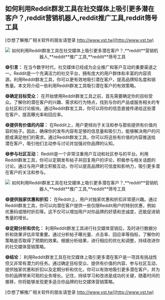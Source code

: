 ## **如何利用Reddit群发工具在社交媒体上吸引更多潜在客户？,**reddit**营销机器人,**reddit**推广工具,**reddit**筛号工具**

[😍想了解推广相关软件的朋友请登录 http://www.vst.tw](http://www.vst.tw)

 <center><img src="https://vst.tw/MP4/tuiguang/png/8.png" alt="如何利用Reddit群发工具在社交媒体上吸引更多潜在客户？,**reddit**营销机器人,**reddit**推广工具,**reddit**筛号工具"></center>

**😄引言：**
在当今数字时代，社交媒体已经成为企业推广和客户互动的重要渠道之一。Reddit是一个充满活力的社交平台，拥有庞大的用户群体和丰富的内容资源。利用Reddit群发工具，你可以更有效地吸引潜在客户，提高品牌知名度和销售量。本文将介绍一些利用Reddit群发工具吸引潜在客户的有效策略。

**😄确定目标受众：**
在开始使用Reddit群发工具之前，首先需要确定你的目标受众。了解你的潜在客户的兴趣、需求和行为特点，找到与你的产品或服务相关的专业社区和讨论板块。通过Reddit群发工具，你可以将你的信息直接传递给这些潜在客户，提高曝光率和回应率。

**😄提供有价值的内容：**
在Reddit上，用户更倾向于关注和参与那些提供有价值内容的帖子。因此，确保你的发布内容有足够的信息量和吸引力，能够解决用户的问题或满足他们的需求。通过Reddit群发工具，你可以将这些有价值的内容推送给潜在客户，吸引他们主动参与讨论并加强对你品牌的认知。

**😄参与社区互动：**
Reddit是一个非常注重用户互动和社区参与的平台。利用Reddit群发工具，你可以定期发布帖子并回复用户的评论，积极参与相关话题的讨论。通过与用户建立积极互动，你可以提高品牌的可信度和影响力，吸引更多潜在客户的关注和参与。

 <center><img src="https://vst.tw/MP4/tuiguang/png/3.png" alt="如何利用Reddit群发工具在社交媒体上吸引更多潜在客户？,**reddit**营销机器人,**reddit**推广工具,**reddit**筛号工具"></center>

**😄提供独家优惠和折扣：**
在Reddit上，用户对独家优惠和折扣非常感兴趣。通过Reddit群发工具，你可以向潜在客户提供一些仅限Reddit用户的特别优惠，例如优惠码或限时折扣等。这不仅可以增加用户对你品牌的好感和忠诚度，还能促进销售量的增长。

**😄定期分析和优化：**
利用Reddit群发工具进行社交媒体营销后，及时进行数据分析和效果评估非常重要。通过分析帖子曝光量、点击率、回应率等指标，了解你的策略是否取得了预期的效果。根据分析结果，进行相应的优化和调整，持续改进你的社交媒体营销策略。

**😄结论：**
利用Reddit群发工具在社交媒体上吸引更多潜在客户是一项具有挑战性但又非常有潜力的任务。通过确定目标受众、提供有价值的内容、参与社区互动、提供独家优惠和折扣以及定期分析和优化，你可以有效地吸引更多潜在客户，并为你的品牌带来可观的业务增长。记住，持续学习和改进是成功的关键，随着时间的推移，你将能够发现更多适合你品牌的社交媒体营销策略。

[😍想了解推广相关软件的朋友请登录 http://www.vst.tw](http://www.vst.tw)




